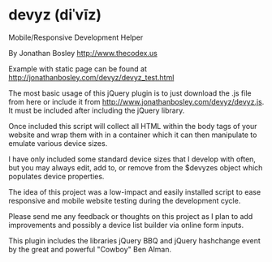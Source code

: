 devyz (diˈvīz)
=====

Mobile/Responsive Development Helper

By Jonathan Bosley http://www.thecodex.us

Example with static page can be found at http://jonathanbosley.com/devyz/devyz_test.html

The most basic usage of this jQuery plugin is to just download the .js file from here or include it from http://www.jonathanbosley.com/devyz/devyz.js. It must be included after including the jQuery library.

Once included this script will collect all HTML within the body tags of your website and wrap them with in a container which it can then manipulate to emulate various device sizes.

I have only included some standard device sizes that I develop with often, but you may always edit, add to, or remove from the $devyzes object which populates device properties.

The idea of this project was a low-impact and easily installed script to ease responsive and mobile website testing during the development cycle.

Please send me any feedback or thoughts on this project as I plan to add improvements and possibly a device list builder via online form inputs.

This plugin includes the libraries jQuery BBQ and jQuery hashchange event by the great and powerful "Cowboy" Ben Alman.
